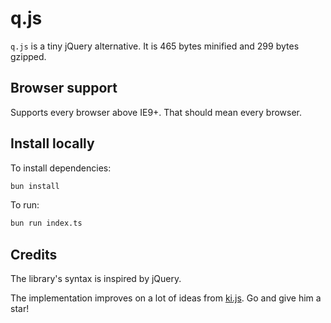 # q.js

`q.js` is a tiny jQuery alternative. It is 465 bytes minified and 299 bytes gzipped.

## Browser support

Supports every browser above IE9+. That should mean every browser.

## Install locally

To install dependencies:

```bash
bun install
```

To run:

```bash
bun run index.ts
```

## Credits

The library's syntax is inspired by jQuery.

The implementation improves on a lot of ideas from [ki.js](https://github.com/dciccale/ki.js/). Go and give him a star!
